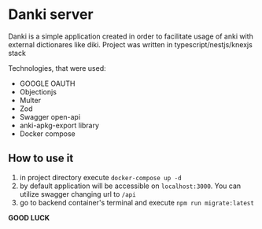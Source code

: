 # Danki server

Danki is a simple application created in order to facilitate usage of anki with external dictionares like diki.
Project was written in typescript/nestjs/knexjs stack

Technologies, that were used:
- GOOGLE OAUTH
- Objectionjs
- Multer
- Zod
- Swagger open-api
- anki-apkg-export library
- Docker compose

## How to use it

1. in project directory execute `docker-compose up -d`
2. by default application will be accessible on `localhost:3000`. You can utilize swagger changing url to `/api`
3. go to backend container's terminal and execute `npm run migrate:latest`

**GOOD LUCK**